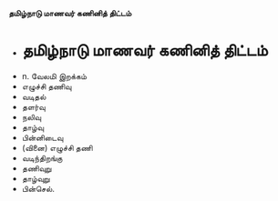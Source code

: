 **தமிழ்நாடு மாணவர் கணினித் திட்டம்**
- # தமிழ்நாடு மாணவர் கணினித் திட்டம்
- n. வேலமி இறக்கம்
- எழுச்சி தணிவு
- வடிதல்
- தளர்வு
- நலிவு
- தாழ்வு
- பின்னிடைவு
- (வினை) எழுச்சி தணி
- வடிந்திறங்கு
- தணிவுறு
- தாழ்வுறு
- பின்செல்.

